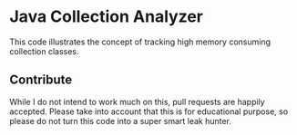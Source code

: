 Java Collection Analyzer
========================

This code illustrates the concept of tracking high memory consuming collection classes.

Contribute
----------

While I do not intend to work much on this, pull requests are happily accepted.
Please take into account that this is for educational purpose, so please do not turn this code into a super smart leak hunter.